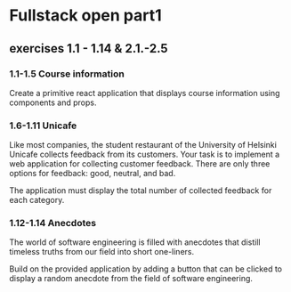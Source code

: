 # Fullstack open part1

## exercises 1.1 - 1.14 & 2.1.-2.5

### 1.1-1.5 Course information

Create a primitive react application that displays course information using components and props.

### 1.6-1.11 Unicafe

Like most companies, the student restaurant of the University of Helsinki Unicafe collects feedback from its customers. Your task is to implement a web application for collecting customer feedback. There are only three options for feedback: good, neutral, and bad.

The application must display the total number of collected feedback for each category.

### 1.12-1.14 Anecdotes

The world of software engineering is filled with anecdotes that distill timeless truths from our field into short one-liners.

Build on the provided application by adding a button that can be clicked to display a random anecdote from the field of software engineering.
